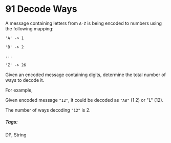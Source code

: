 # 91 Decode Ways

A message containing letters from `A-Z` is being encoded to numbers using the following mapping:

``` 
'A' -> 1

'B' -> 2

...

'Z' -> 26
```

Given an encoded message containing digits, determine the total number of ways to decode it.

For example,

Given encoded message `"12"`, it could be decoded as `"AB"` (1 2) or "L" (12).

The number of ways decoding `"12"` is 2.

##### Tags:

DP, String